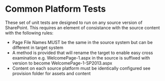 ﻿# Common Platform Tests

These set of unit tests are designed to run on any source version of SharePoint.
This requires an element of consistance with the source content with the following rules:

* Page File Names MUST be the same in the source system but can be different in target system
* A method is provided that will rename the target to enable easy cross examination e.g. WelcomePage-1.aspx in the source is suffixed with version to become WelcomePage-1-SP2013.aspx
* Content on each source platform must be identically configured see provision folder for assets and content